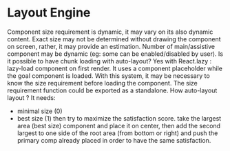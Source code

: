 # Layout Engine
Component size requirement is dynamic, it may vary on its also dynamic content. Exact size may not be determined without drawing the component on screen, rather, it may provide an estimation.
Number of main/assistive component may be dynamic (eg: some can be enabled/disabled by user).
Is it possible to have chunk loading with auto-layout? Yes with React.lazy : lazy-load component on first render. It uses a component placeholder while the goal component is loaded. With this system, it may be necessary to know the size requirement before loading the component. The size requirement function could be exported as a standalone.
How auto-layout layout ? It needs:
- minimal size (0)
- best size (1)
then try to maximize the satisfaction score.
take the largest area (best size) component and place it on center, then add the second largest to one side of the root area (from bottom or right) and push the primary comp already placed in order to have the same satisfaction.